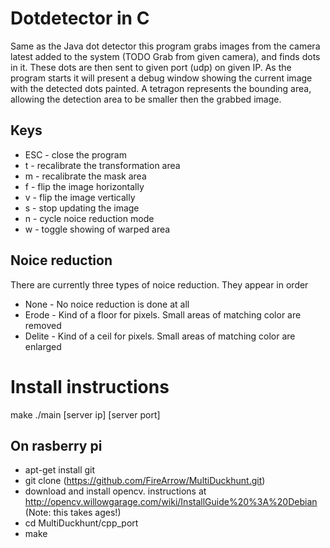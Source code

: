 Dotdetector in C
=============

Same as the Java dot detector this program grabs images from the camera latest added to the system (TODO Grab from given camera),
and finds dots in it. These dots are then sent to given port (udp) on given IP. As the program 
starts it will present a debug window showing the current image with the detected dots painted. A tetragon 
represents the bounding area, allowing the detection area to be smaller then the grabbed image.

Keys
-----
* ESC - close the program
* t - recalibrate the transformation area
* m - recalibrate the mask area
* f - flip the image horizontally
* v - flip the image vertically
* s - stop updating the image
* n - cycle noice reduction mode
* w - toggle showing of warped area

Noice reduction
---------------

There are currently three types of noice reduction. They appear in order
* None - No noice reduction is done at all
* Erode - Kind of a floor for pixels. Small areas of matching color are removed
* Delite - Kind of a ceil for pixels. Small areas of matching color are enlarged


Install instructions
====================
make
./main [server ip] [server port]

On rasberry pi
-------------

* apt-get install git
* git clone (https://github.com/FireArrow/MultiDuckhunt.git)
* download and install opencv. instructions at http://opencv.willowgarage.com/wiki/InstallGuide%20%3A%20Debian (Note: this takes ages!)
* cd MultiDuckhunt/cpp_port
* make

